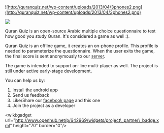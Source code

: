 ![http://quranquiz.net/wp-content/uploads/2013/04/3phones2.png](http://quranquiz.net/wp-content/uploads/2013/04/3phones2.png)

<a href='https://play.google.com/store/apps/details?id=net.quranquiz'><img src='http://developer.android.com/images/brand/en_generic_rgb_wo_45.png' /></a>

Quran Quiz is an open-source Arabic multiple choice questionnaire to test how good you study Quran. It's considered a game as well :).

Quran Quiz is an offline game, it creates an on-phone profile. This profile is needed to parameterize the questionnaire. When the user exits the game, the final score is sent anonymously to our [server](http://quranquiz.net).

The game is intended to support on-line multi-player as well. The project is still under active early-stage development.

You can help us by:
  1. Install the android app
  1. Send us feedback
  1. Like/Share our [facebook page](https://www.facebook.com/pages/%D8%B4%D8%A8%D9%83%D8%A9-%D8%A5%D8%AE%D8%AA%D8%A8%D8%A7%D8%B1-%D8%A7%D9%84%D9%82%D8%B1%D8%A2%D9%86/385752724865851) and this one 
  1. Join the project as a developer

&lt;wiki:gadget url="http://www.openhub.net/p/642969/widgets/project\_partner\_badge.xml" height="70" border="0"/&gt;